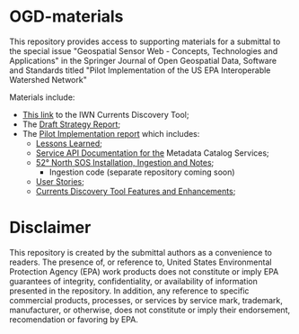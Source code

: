 # OGD-materials
This repository provides access to supporting materials for a submittal to the 
special issue "Geospatial Sensor Web - Concepts, Technologies and Applications"
in the Springer Journal of Open Geospatial Data, Software and Standards titled
"Pilot Implementation of the US EPA Interoperable Watershed Network"

Materials include:

* <a href="http://54.210.62.171/">This link</a> to the IWN Currents Discovery Tool;
* The <a href="https://github.com/IWN-Currents/OGD-materials/blob/master/Final_EPA%20Strategy%20Document.pdf">Draft Strategy Report</a>;
* The <a href="https://github.com/IWN-Currents/OGD-materials/blob/master/IWN_LessonsLearned_Final_201612.pdf">Pilot Implementation report</a> which includes:
  * <a href="https://github.com/IWN-Currents/OGD-materials/blob/master/IWN_LessonsLearned_Final_201612.pdf">Lessons Learned</a>;
  * <a href="https://github.com/IWN-Currents/OGD-materials/blob/master/IWN_LessonsLearned_Final_201612.pdf#page=17">Service API Documentation for the<a> Metadata Catalog Services</a>;
  * <a href="https://github.com/IWN-Currents/OGD-materials/blob/master/IWN_LessonsLearned_Final_201612.pdf#page=30">52° North SOS Installation, Ingestion and Notes</a>;
    * Ingestion code (separate repository coming soon)
  * <a href="https://github.com/IWN-Currents/OGD-materials/blob/master/IWN_LessonsLearned_Final_201612.pdf#page=40">User Stories</a>;
  * <a href="https://github.com/IWN-Currents/OGD-materials/blob/master/IWN_LessonsLearned_Final_201612.pdf#page=42">Currents Discovery Tool Features and Enhancements</a>;
  
# Disclaimer 
This repository is created by the submittal authors as a convenience to readers. The presence of, or reference to, 
United States Environmental Protection Agency (EPA) work products does not constitute or imply EPA guarantees of integrity, 
confidentiality, or availability of information presented in the repository. In addition, any reference to
specific commercial products, processes,
or services by service mark, trademark, manufacturer, or otherwise, does not constitute or imply their endorsement, 
recomendation or favoring by EPA. 
